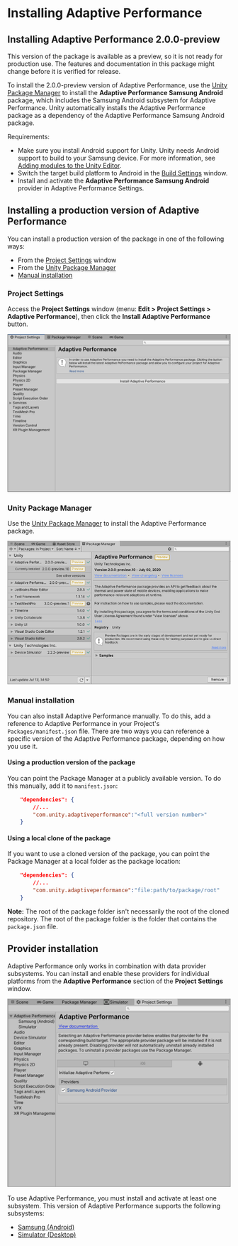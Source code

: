 # Installing Adaptive Performance

## Installing Adaptive Performance 2.0.0-preview

This version of the package is available as a preview, so it is not ready for production use. The features and documentation in this package might change before it is verified for release.

To install the 2.0.0-preview version of Adaptive Performance, use the [Unity Package Manager](https://docs.unity3d.com/Packages/com.unity.package-manager-ui@latest/index.html) to install the **Adaptive Performance Samsung Android** package, which includes the Samsung Android subsystem for Adaptive Performance. Unity automatically installs the Adaptive Performance package as a dependency of the Adaptive Performance Samsung Android package.

Requirements:

* Make sure you install Android support for Unity. Unity needs Android support to build to your Samsung device. For more information, see [Adding modules to the Unity Editor](https://docs.unity3d.com/Manual/GettingStartedAddingEditorComponents.html).
* Switch the target build platform to Android in the [Build Settings](https://docs.unity3d.com/Manual/BuildSettings.html) window.
* Install and activate the **Adaptive Performance Samsung Android** provider in Adaptive Performance Settings.

## Installing a production version of Adaptive Performance

You can install a production version of the package in one of the following ways:

- From the [Project Settings](#project-settings) window
- From the [Unity Package Manager](#unity-package-manager)
- [Manual installation](#manual-installation)

### Project Settings

Access the **Project Settings** window (menu: **Edit &gt; Project Settings &gt; Adaptive Performance**), then click the **Install Adaptive Performance** button.

![Adaptive Performance Settings if the package was not installed yet.](Images/installation-settings.png)

### Unity Package Manager

Use the [Unity Package Manager](https://docs.unity3d.com/Packages/com.unity.package-manager-ui@latest/index.html) to install the Adaptive Performance package.

![Adaptive Performance package listed and selected to install in the Package Manager.](Images/installation-package-manager.png)

### Manual installation

You can also install Adaptive Performance manually. To do this, add a reference to Adaptive Performance in your Project's `Packages/manifest.json` file. There are two ways you can reference a specific version of the Adaptive Performance package, depending on how you use it.

#### Using a production version of the package

You can point the Package Manager at a publicly available version. To do this manually, add it to `manifest.json`:

```json
    "dependencies": {
        //...
        "com.unity.adaptiveperformance":"<full version number>"
    }
```

#### Using a local clone of the package

If you want to use a cloned version of the package, you can point the Package Manager at a local folder as the package location:

```json
    "dependencies": {
        //...
        "com.unity.adaptiveperformance":"file:path/to/package/root"
    }
```

**Note:** The root of the package folder isn't necessarily the root of the cloned repository. The root of the package folder is the folder that contains the `package.json` file.

## Provider installation

Adaptive Performance only works in combination with data provider subsystems. You can install and enable these providers for individual platforms from the **Adaptive Performance** section of the **Project Settings** window.

![Samsung Android provider in the provider list is installed and ready to use.](Images/installation-provider.png)

To use Adaptive Performance, you must install and activate at least one subsystem. This version of Adaptive Performance supports the following subsystems:

* [Samsung (Android)](https://docs.unity3d.com/Packages/com.unity.adaptiveperformance.samsung.android@latest/index.html)
* [Simulator (Desktop)](simulator.md)
